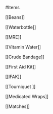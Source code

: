 #Items

[[Beans]]

[[Waterbottle]]

[[MRE]]

[[Vitamin Water]] 

[[Crude Bandage]]

[[First Aid Kit]]

[[IFAK]]

[[Tourniquet ]]

[[Medicated Wraps]]

[[Matches]]

